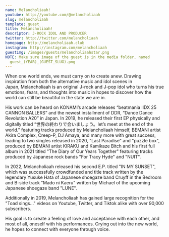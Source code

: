 ```yaml
---
name: Melancholiaah!
youtube: http://youtube.com/@melancholiaah
slug: melancholiaah
template: guest
title: Melancholiaah!
descriptor: J-ROCK IDOL AND PRODUCER
twitter: http://twitter.com/melancholiaah
homepage: http://melancholiaah.club
instagram: http://instagram.com/melancholiaah
guestimg: /images/guests/melancholiaahstar.png
NOTE: Make sure image of the guest is in the media folder, named
  guest_(YEAR)_(GUEST_SLUG).png
---
```

<!--StartFragment-->

When one world ends, we must carry on to create anew. Drawing inspiration from both the alternative music and idol scenes in Japan, Melancholiaah is an original J-rock and J-pop idol who turns his true emotions, fears, and thoughts into music in hopes to discover how the world can still be beautiful in the state we are in.

His work can be heard on KONAMI’s arcade releases “beatmania IIDX 25 CANNON BALLERS” and the newest installment of DDR, “Dance Dance Revolution A20” in Japan. In 2019, he released their first EP physically and digitally titled “世界の終わりで会いましょう。let’s meet at the end of the world.” featuring tracks produced by Melancholiaah himself, BEMANI artist Akira Complex, Creep-P, DJ Amaya, and many more with great success, leading to two singles released in 2020, "Last Paradise" and "puzzle box", produced by BEMANI artist KIRAKU and Kamikaze Bitch and his first full album in 2021 titled "The Diary of Our Years Together" featuring tracks produced by Japanese rock bands "For Tracy Hyde" and "NUIT".

In 2022, Melancholiaah released his second E.P. titled "IN MY SUNSET", which was successfully crowdfunded and title track written by the legendary Yusuke Hata of Japanese shoegaze band Cruyff in the Bedroom and B-side track "Mado ni Kaeru" written by Michael of the upcoming Japanese shoegaze band "LUNE".

Additionally in 2019, Melancholiaah has gained large recognition for the "Toad sings..." videos on Youtube, Twitter, and Tiktok alike with over 90,000 subscribers.

His goal is to create a feeling of love and acceptance with each other, and most of all, oneself with his performances. Crying out into the new world, he hopes to connect with everyone through voice.

<!--EndFragment-->